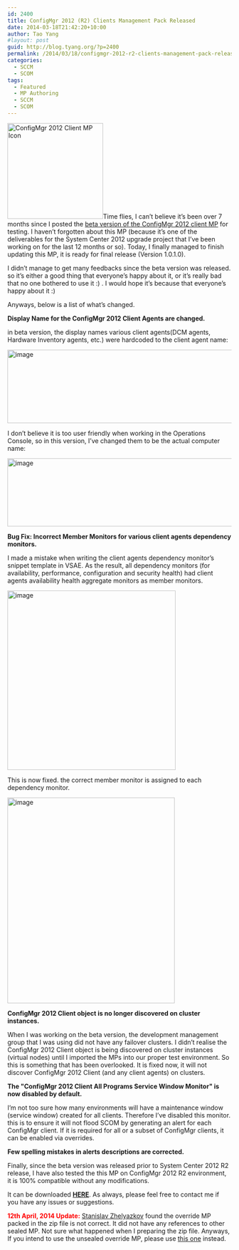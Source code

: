 ```yaml
---
id: 2400
title: ConfigMgr 2012 (R2) Clients Management Pack Released
date: 2014-03-18T21:42:20+10:00
author: Tao Yang
#layout: post
guid: http://blog.tyang.org/?p=2400
permalink: /2014/03/18/configmgr-2012-r2-clients-management-pack-released/
categories:
  - SCCM
  - SCOM
tags:
  - Featured
  - MP Authoring
  - SCCM
  - SCOM
---
```

<a href="http://blog.tyang.org/wp-content/uploads/2013/08/SCCM-Client-Monitor.png"><img class="alignleft  wp-image-2124" alt="ConfigMgr 2012 Client MP Icon" src="http://blog.tyang.org/wp-content/uploads/2013/08/SCCM-Client-Monitor.png" width="215" height="215" /></a>Time flies, I can’t believe it’s been over 7 months since I posted the <a href="http://blog.tyang.org/2013/08/31/management-pack-configmgr-2012-clients-testers-wanted/">beta version of the ConfigMgr 2012 client MP</a> for testing. I haven’t forgotten about this MP (because it’s one of the deliverables for the System Center 2012 upgrade project that I’ve been working on for the last 12 months or so). Today, I finally managed to finish updating this MP, it is ready for final release (Version 1.0.1.0).

I didn’t manage to get many feedbacks since the beta version was released. so it’s either a good thing that everyone’s happy about it, or it’s really bad that no one bothered to use it :) . I would hope it’s because that everyone’s happy about it :)

Anyways, below is a list of what’s changed.

<strong>Display Name for the ConfigMgr 2012 Client Agents are changed.</strong>

in beta version, the display names various client agents(DCM agents, Hardware Inventory agents, etc.) were hardcoded to the client agent name:

<a href="http://blog.tyang.org/wp-content/uploads/2014/03/image.png"><img style="display: inline; border: 0px;" title="image" alt="image" src="http://blog.tyang.org/wp-content/uploads/2014/03/image_thumb.png" width="573" height="165" border="0" /></a>

I don’t believe it is too user friendly when working in the Operations Console, so in this version, I’ve changed them to be the actual computer name:

<a href="http://blog.tyang.org/wp-content/uploads/2014/03/image1.png"><img style="display: inline; border: 0px;" title="image" alt="image" src="http://blog.tyang.org/wp-content/uploads/2014/03/image_thumb1.png" width="580" height="153" border="0" /></a>

<strong>Bug Fix: Incorrect Member Monitors for various client agents dependency monitors.</strong>

I made a mistake when writing the client agents dependency monitor’s snippet template in VSAE. As the result, all dependency monitors (for availability, performance, configuration and security health) had client agents availability health aggregate monitors as member monitors.

<a href="http://blog.tyang.org/wp-content/uploads/2014/03/image2.png"><img style="display: inline; border: 0px;" title="image" alt="image" src="http://blog.tyang.org/wp-content/uploads/2014/03/image_thumb2.png" width="378" height="403" border="0" /></a>

This is now fixed. the correct member monitor is assigned to each dependency monitor.

<a href="http://blog.tyang.org/wp-content/uploads/2014/03/image3.png"><img style="display: inline; border: 0px;" title="image" alt="image" src="http://blog.tyang.org/wp-content/uploads/2014/03/image_thumb3.png" width="376" height="462" border="0" /></a>

<strong>ConfigMgr 2012 Client object is no longer discovered on cluster instances.</strong>

When I was working on the beta version, the development management group that I was using did not have any failover clusters. I didn’t realise the ConfigMgr 2012 Client object is being discovered on cluster instances (virtual nodes) until I imported the MPs into our proper test environment. So this is something that has been overlooked. It is fixed now, it will not discover ConfigMgr 2012 Client (and any client agents) on clusters.

<strong>The "ConfigMgr 2012 Client All Programs Service Window Monitor" is now disabled by default.</strong>

I’m not too sure how many environments will have a maintenance window (service window) created for all clients. Therefore I’ve disabled this monitor. this is to ensure it will not flood SCOM by generating an alert for each ConfigMgr client. If it is required for all or a subset of ConfigMgr clients, it can be enabled via overrides.

<strong>Few spelling mistakes in alerts descriptions are corrected.</strong>

Finally, since the beta version was released prior to System Center 2012 R2 release, I have also tested the this MP on ConfigMgr 2012 R2 environment, it is 100% compatible without any modifications.

It can be downloaded <a href="http://blog.tyang.org/wp-content/uploads/2014/03/ConfigMgr-2012-Client-MP-V1.0.1.0.zip"><strong>HERE</strong></a>. As always, please feel free to contact me if you have any issues or suggestions.

<span style="color: #ff0000;"><strong>12th April, 2014 Update:</strong></span> <a href="http://cloudadministrator.wordpress.com/">Stanislav Zhelyazkov</a> found the override MP packed in the zip file is not correct. It did not have any references to other sealed MP. Not sure what happened when I preparing the zip file. Anyways, If you intend to use the unsealed override MP, please use <a href="http://blog.tyang.org/wp-content/uploads/2014/04/ConfigMgr.2012.Client.Overrides.zip">this one</a> instead.